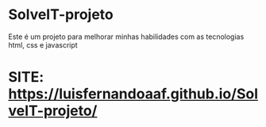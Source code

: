 # SolveIT-projeto
Este é um projeto para melhorar minhas habilidades com as tecnologias html, css e javascript

# SITE: https://luisfernandoaaf.github.io/SolveIT-projeto/
